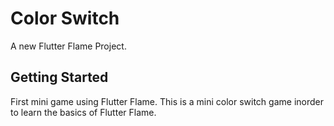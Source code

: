 # Color Switch

A new Flutter Flame Project.

## Getting Started

First mini game using Flutter Flame. This is a mini color switch game inorder to learn the basics of Flutter Flame.

